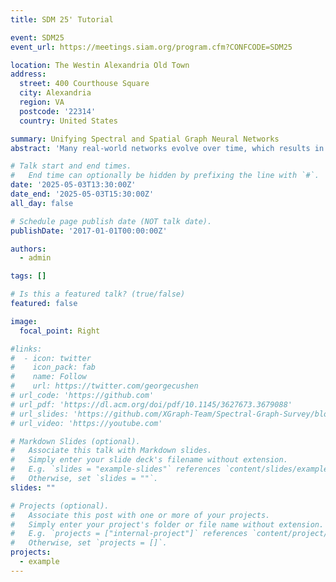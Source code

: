 ```yaml
---
title: SDM 25' Tutorial

event: SDM25
event_url: https://meetings.siam.org/program.cfm?CONFCODE=SDM25

location: The Westin Alexandria Old Town
address:
  street: 400 Courthouse Square
  city: Alexandria
  region: VA
  postcode: '22314'
  country: United States

summary: Unifying Spectral and Spatial Graph Neural Networks
abstract: 'Many real-world networks evolve over time, which results in dynamic graphs such as human mobility networks and brain networks. Usually, the “dynamics on graphs” (e.g., node attribute values evolving) are observable, and may be related to and indicative of the underlying “dynamics of graphs” (e.g., evolving of the graph topology). Tradition- ally, both types of dynamics have been highly complex to model, but in recent years, research on each has attracted increasing attention with the help of expressive models, such as graph neural networks. However, modeling and mapping between them have not yet been well-explored on account of two significant challenges: 1) the difficulty with mapping continuous multi-attributed data to discrete graph topologi- cal data, and 2) the ineffectiveness and inefficiency of learn- ing the long, high-dimensional time series of the dynamics. To address these challenges, we propose to learn the map- ping between the dynamics on graphs and the dynamics of graphs with a new graph neural network, which is based on an adaptive echo-state architecture. Specifically, we pro- pose a new deep echo-state graph dynamics encoder that is scalable for graphs with large time duration and sizes. Then to ensure a good learnability, a new neural architec- ture search (NAS) strategy is proposed and tailored for the proposed deep echo-state encoder and dynamic graph pre- dictor. Extensive experiments on synthetic and real-world application data demonstrate the outstanding effectiveness and efficiency of the proposed method.'

# Talk start and end times.
#   End time can optionally be hidden by prefixing the line with `#`.
date: '2025-05-03T13:30:00Z'
date_end: '2025-05-03T15:30:00Z'
all_day: false

# Schedule page publish date (NOT talk date).
publishDate: '2017-01-01T00:00:00Z'

authors:
  - admin

tags: []

# Is this a featured talk? (true/false)
featured: false

image:
  focal_point: Right

#links:
#  - icon: twitter
#    icon_pack: fab
#    name: Follow
#    url: https://twitter.com/georgecushen
# url_code: 'https://github.com'
# url_pdf: 'https://dl.acm.org/doi/pdf/10.1145/3627673.3679088'
# url_slides: 'https://github.com/XGraph-Team/Spectral-Graph-Survey/blob/3ea4b2a0f818f6287b4ddefa19a6c1372a619134/CIKM%2024%20tutorial.pdf'
# url_video: 'https://youtube.com'

# Markdown Slides (optional).
#   Associate this talk with Markdown slides.
#   Simply enter your slide deck's filename without extension.
#   E.g. `slides = "example-slides"` references `content/slides/example-slides.md`.
#   Otherwise, set `slides = ""`.
slides: ""

# Projects (optional).
#   Associate this post with one or more of your projects.
#   Simply enter your project's folder or file name without extension.
#   E.g. `projects = ["internal-project"]` references `content/project/deep-learning/index.md`.
#   Otherwise, set `projects = []`.
projects:
  - example
---
```


<!-- {{% callout note %}}
Click on the **Slides** button above to view the built-in slides feature.
{{% /callout %}} -->

<!-- Slides can be added in a few ways: -->

<!-- - **Create** slides using Hugo Blox Builder's [_Slides_](https://docs.hugoblox.com/reference/content-types/) feature and link using `slides` parameter in the front matter of the talk file
- **Upload** an existing slide deck to `static/` and link using `url_slides` parameter in the front matter of the talk file
- **Embed** your slides (e.g. Google Slides) or presentation video on this page using [shortcodes](https://docs.hugoblox.com/reference/markdown/).

Further event details, including [page elements](https://docs.hugoblox.com/reference/markdown/) such as image galleries, can be added to the body of this page. -->
